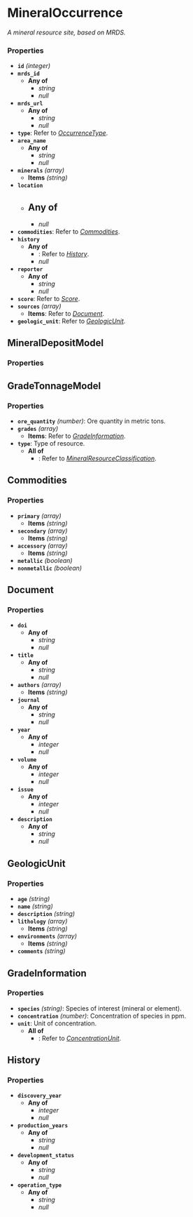 # MineralOccurrence

*A mineral resource site, based on MRDS.*

### Properties

- **`id`** *(integer)*
- **`mrds_id`**
  - **Any of**
    - *string*
    - *null*
- **`mrds_url`**
  - **Any of**
    - *string*
    - *null*
- **`type`**: Refer to *[OccurrenceType](#OccurrenceType)*.
- **`area_name`**
  - **Any of**
    - *string*
    - *null*
- **`minerals`** *(array)*
  - **Items** *(string)*
- **`location`**
  - **Any of**
    - 
    - *null*
- **`commodities`**: Refer to *[Commodities](#Commodities)*.
- **`history`**
  - **Any of**
    - : Refer to *[History](#History)*.
    - *null*
- **`reporter`**
  - **Any of**
    - *string*
    - *null*
- **`score`**: Refer to *[Score](#Score)*.
- **`sources`** *(array)*
  - **Items**: Refer to *[Document](#Document)*.
- **`geologic_unit`**: Refer to *[GeologicUnit](#GeologicUnit)*.

## MineralDepositModel

### Properties


## GradeTonnageModel

### Properties

- **`ore_quantity`** *(number)*: Ore quantity in metric tons.
- **`grades`** *(array)*
  - **Items**: Refer to *[GradeInformation](#GradeInformation)*.
- **`type`**: Type of resource.
  - **All of**
    - : Refer to *[MineralResourceClassification](#MineralResourceClassification)*.

## Commodities

### Properties

- **`primary`** *(array)*
  - **Items** *(string)*
- **`secondary`** *(array)*
  - **Items** *(string)*
- **`accessory`** *(array)*
  - **Items** *(string)*
- **`metallic`** *(boolean)*
- **`nonmetallic`** *(boolean)*

## Document

### Properties

- **`doi`**
  - **Any of**
    - *string*
    - *null*
- **`title`**
  - **Any of**
    - *string*
    - *null*
- **`authors`** *(array)*
  - **Items** *(string)*
- **`journal`**
  - **Any of**
    - *string*
    - *null*
- **`year`**
  - **Any of**
    - *integer*
    - *null*
- **`volume`**
  - **Any of**
    - *integer*
    - *null*
- **`issue`**
  - **Any of**
    - *integer*
    - *null*
- **`description`**
  - **Any of**
    - *string*
    - *null*

## GeologicUnit

### Properties

- **`age`** *(string)*
- **`name`** *(string)*
- **`description`** *(string)*
- **`lithology`** *(array)*
  - **Items** *(string)*
- **`environments`** *(array)*
  - **Items** *(string)*
- **`comments`** *(string)*

## GradeInformation

### Properties

- **`species`** *(string)*: Species of interest (mineral or element).
- **`concentration`** *(number)*: Concentration of species in ppm.
- **`unit`**: Unit of concentration.
  - **All of**
    - : Refer to *[ConcentrationUnit](#ConcentrationUnit)*.

## History

### Properties

- **`discovery_year`**
  - **Any of**
    - *integer*
    - *null*
- **`production_years`**
  - **Any of**
    - *string*
    - *null*
- **`development_status`**
  - **Any of**
    - *string*
    - *null*
- **`operation_type`**
  - **Any of**
    - *string*
    - *null*

